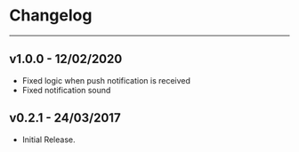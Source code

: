 # Changelog

---

## v1.0.0 - 12/02/2020

- Fixed logic when push notification is received
- Fixed notification sound

## v0.2.1 - 24/03/2017

- Initial Release.
